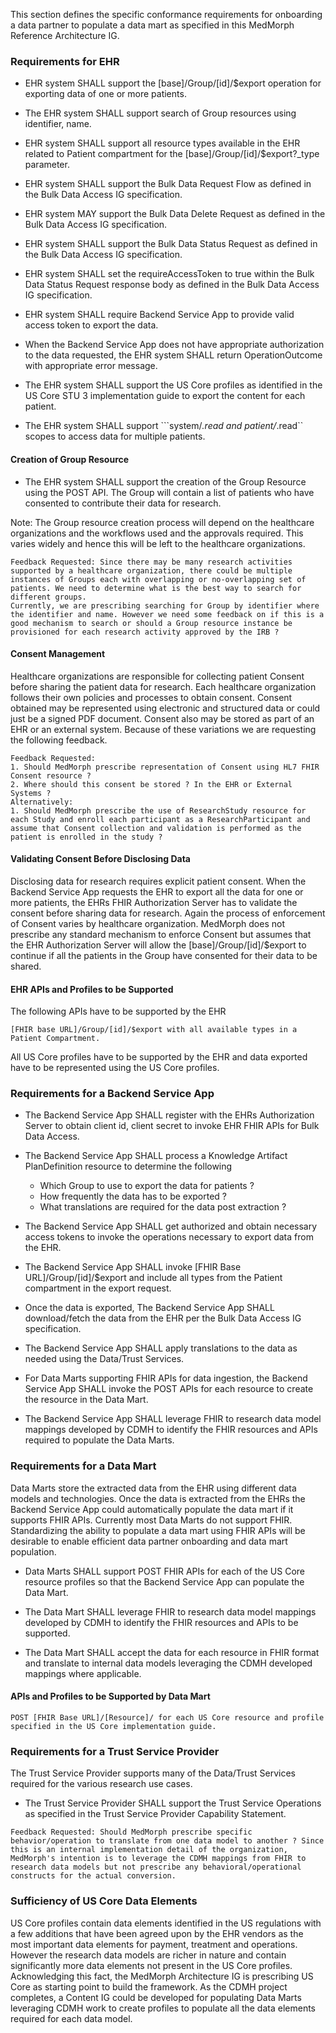 This section defines the specific conformance requirements for onboarding a data partner to populate a data mart as specified in this MedMorph Reference Architecture IG.


### Requirements for EHR

* EHR system SHALL support the [base]/Group/[id]/$export operation for exporting data of one or more patients.

* The EHR system SHALL support search of Group resources using identifier, name.

* EHR system SHALL support all resource types available in the EHR related to Patient compartment for the [base]/Group/[id]/$export?_type parameter.

* EHR system SHALL support the Bulk Data Request Flow as defined in the Bulk Data Access IG specification.

* EHR system MAY support the Bulk Data Delete Request as defined in the Bulk Data Access IG specification.

* EHR system SHALL support the Bulk Data Status Request as defined in the Bulk Data Access IG specification.

* EHR system SHALL set the requireAccessToken to true within the Bulk Data Status Request response body as defined in the Bulk Data Access IG specification.

* EHR system SHALL require Backend Service App to provide valid access token to export the data.

* When the Backend Service App does not have appropriate authorization to the data requested, the EHR system SHALL return OperationOutcome with appropriate error message.

* The EHR system SHALL support the US Core profiles as identified in the US Core STU 3 implementation guide to export the content for each patient.

* The EHR system SHALL support ```system/*.read and patient/*.read`` scopes to access data for multiple patients.

#### Creation of Group Resource 

* The EHR system SHALL support the creation of the Group Resource using the POST API. The Group will contain a list of patients who have consented to contribute their data for research.

Note: The Group resource creation process will depend on the healthcare organizations and the workflows used and the approvals required. This varies widely and hence this will be left to the healthcare organizations. 

```
Feedback Requested: Since there may be many research activities supported by a healthcare organization, there could be multiple instances of Groups each with overlapping or no-overlapping set of patients. We need to determine what is the best way to search for different groups. 
Currently, we are prescribing searching for Group by identifier where the identifier and name. However we need some feedback on if this is a good mechanism to search or should a Group resource instance be provisioned for each research activity approved by the IRB ?
```

#### Consent Management  

Healthcare organizations are responsible for collecting patient Consent before sharing the patient data for research. Each healthcare organization follows their own policies and processes to obtain consent. Consent obtained may be represented using electronic and structured data or could just be a signed PDF document. Consent also may be stored as part of an EHR or an external system. Because of these variations we are requesting the following feedback.

```
Feedback Requested: 
1. Should MedMorph prescribe representation of Consent using HL7 FHIR Consent resource ? 
2. Where should this consent be stored ? In the EHR or External Systems ?
Alternatively: 
1. Should MedMorph prescribe the use of ResearchStudy resource for each Study and enroll each participant as a ResearchParticipant and assume that Consent collection and validation is performed as the patient is enrolled in the study ? 
```

#### Validating Consent Before Disclosing Data

Disclosing data for research requires explicit patient consent. When the Backend Service App requests the EHR to export all the data for one or more patients, the EHRs FHIR Authorization Server has to validate the consent before sharing data for research. Again the process of enforcement of Consent varies by healthcare organization. MedMorph does not prescribe any standard mechanism to enforce Consent but assumes that the EHR Authorization Server will allow the [base]/Group/[id]/$export to continue if all the patients in the Group have consented for their data to be shared.

#### EHR APIs and Profiles to be Supported

The following APIs have to be supported by the EHR

```
[FHIR base URL]/Group/[id]/$export with all available types in a Patient Compartment.
```

All US Core profiles have to be supported by the EHR and data exported have to be represented using the US Core profiles. 


### Requirements for a Backend Service App

* The Backend Service App SHALL register with the EHRs Authorization Server to obtain client id, client secret to invoke EHR FHIR APIs for Bulk Data Access. 

* The Backend Service App SHALL process a Knowledge Artifact PlanDefinition resource to determine the following 
	* Which Group to use to export the data for patients ?
	* How frequently the data has to be exported ?
	* What translations are required for the data post extraction ? 

* The Backend Service App SHALL get authorized and obtain necessary access tokens to invoke the operations necessary to export data from the EHR.

* The Backend Service App SHALL invoke [FHIR Base URL]/Group/[id]/$export and include all types from the Patient compartment in the export request.

* Once the data is exported, The Backend Service App SHALL download/fetch the data from the EHR per the Bulk Data Access IG specification.

* The Backend Service App SHALL apply translations to the data as needed using the Data/Trust Services. 

* For Data Marts supporting FHIR APIs for data ingestion, the Backend Service App SHALL invoke the POST APIs for each resource to create the resource in the Data Mart.

* The Backend Service App SHALL leverage FHIR to research data model mappings developed by CDMH to identify the FHIR resources and APIs required to populate the Data Marts.


### Requirements for a Data Mart

Data Marts store the extracted data from the EHR using different data models and technologies. Once the data is extracted from the EHRs the Backend Service App could automatically populate the data mart if it supports FHIR APIs. Currently most Data Marts do not support FHIR. Standardizing the ability to populate a data mart using FHIR APIs will be desirable to enable efficient data partner onboarding and data mart population. 

* Data Marts SHALL support POST FHIR APIs for each of the US Core resource profiles so that the Backend Service App can populate the Data Mart.

* The Data Mart SHALL leverage FHIR to research data model mappings developed by CDMH to identify the FHIR resources and APIs to be supported.

* The Data Mart SHALL accept the data for each resource in FHIR format and translate to internal data models leveraging the CDMH developed mappings where applicable. 

#### APIs and Profiles to be Supported by Data Mart

```
POST [FHIR Base URL]/[Resource]/ for each US Core resource and profile specified in the US Core implementation guide.
```

### Requirements for a Trust Service Provider

The Trust Service Provider supports many of the Data/Trust Services required for the various research use cases. 

* The Trust Service Provider SHALL support the Trust Service Operations as specified in the Trust Service Provider Capability Statement. 

```
Feedback Requested: Should MedMorph prescribe specific behavior/operation to translate from one data model to another ? Since this is an internal implementation detail of the organization, MedMorph's intention is to leverage the CDMH mappings from FHIR to research data models but not prescribe any behavioral/operational constructs for the actual conversion.
```


### Sufficiency of US Core Data Elements

US Core profiles contain data elements identified in the US regulations with a few additions that have been agreed upon by the EHR vendors as the most important data elements for payment, treatment and operations. However the research data models are richer in nature and contain significantly more data elements not present in the US Core profiles. 
Acknowledging this fact, the MedMorph Architecture IG is prescribing US Core as starting point to build the framework. As the CDMH project completes, a Content IG could be developed for populating Data Marts leveraging CDMH work to create profiles to populate all the data elements required for each data model.

 
